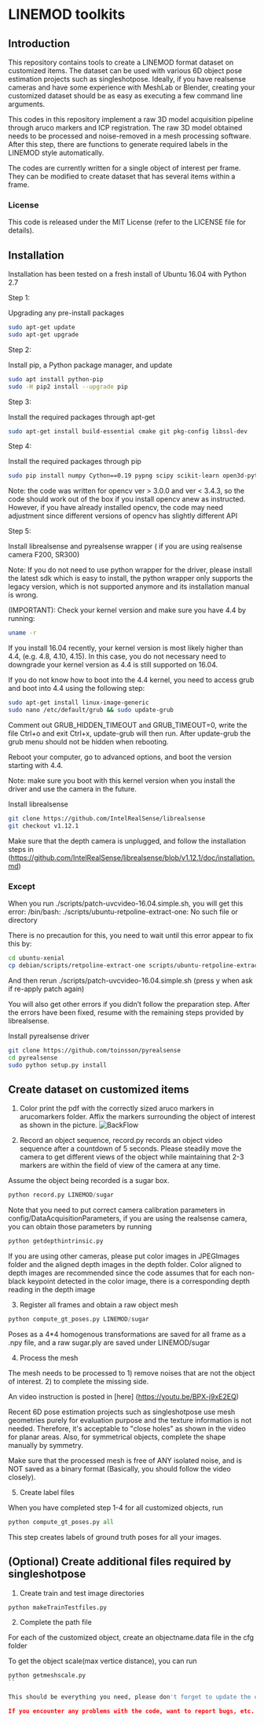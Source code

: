 # LINEMOD toolkits

## Introduction

This repository contains tools to create a LINEMOD format dataset on customized items. The dataset can be used with various 6D object pose estimation projects such as singleshotpose. Ideally, if you have realsense cameras and have some experience with MeshLab or Blender, creating your customized dataset should be as easy as executing a few command line arguments.

This codes in this repository implement a raw 3D model acquisition pipeline through aruco markers and ICP registration. The raw 3D model obtained needs to be processed and noise-removed in a mesh processing software. After this step, there are functions to generate required labels in the LINEMOD style automatically. 

The codes are currently written for a single object of interest per frame. They can be modified to create dataset that has several items within a frame.
### License

This code is released under the MIT License (refer to the LICENSE file for details).


## Installation

Installation has been tested on a fresh install of Ubuntu 16.04 with Python 2.7

Step 1:

Upgrading any pre-install packages

```bash
sudo apt-get update
sudo apt-get upgrade
```
Step 2:

Install pip, a Python package manager, and update

```bash
sudo apt install python-pip
sudo -H pip2 install --upgrade pip
```
Step 3:

Install the required packages through apt-get

```bash
sudo apt-get install build-essential cmake git pkg-config libssl-dev
```

Step 4:

Install the required packages through pip

```bash
sudo pip install numpy Cython==0.19 pypng scipy scikit-learn open3d-python scikit-image open3d-python tqdm pykdtree opencv-python==3.3.0.10 opencv-contrib-python==3.3.0.10  trimesh==2.3.12
```
Note: the code was written for opencv ver > 3.0.0 and ver < 3.4.3, so the code should work out of the box if you
install opencv anew as instructed. However, if you have already installed opencv, the code
may need adjustment since different versions of opencv has slightly different API

Step 5:

Install librealsense and pyrealsense wrapper ( if you are using realsense camera F200, SR300)

Note: If you do not need to use python wrapper for the driver, please install the latest sdk which is easy to install, the python wrapper only supports the legacy version, which is not supported anymore and its installation manual is wrong.

(IMPORTANT): Check your kernel version and make sure you have 4.4 by running:

```bash
uname -r
```

If you install 16.04 recently, your kernel version is most likely higher than 4.4, (e.g. 4.8, 4.10, 4.15). In this case, you do not necessary need to downgrade your kernel version as 4.4 is still supported on 16.04.

If you do not know how to boot into the 4.4 kernel, you need to access grub and boot into 4.4 using the following step:

```bash
sudo apt-get install linux-image-generic
sudo nano /etc/default/grub && sudo update-grub
```

Comment out GRUB_HIDDEN_TIMEOUT and GRUB_TIMEOUT=0, write the file Ctrl+o and exit Ctrl+x, update-grub will then run. After update-grub the grub menu should not be hidden when rebooting.

Reboot your computer, go to advanced options, and boot the version starting with 4.4.

Note: make sure you boot with this kernel version when you install the driver and use the camera in the future.

Install librealsense

```bash
git clone https://github.com/IntelRealSense/librealsense
git checkout v1.12.1
```

Make sure that the depth camera is unplugged, and follow the installation steps in
(https://github.com/IntelRealSense/librealsense/blob/v1.12.1/doc/installation.md)

### Except

When you run ./scripts/patch-uvcvideo-16.04.simple.sh, you will get this error: /bin/bash: ./scripts/ubuntu-retpoline-extract-one: No such file or directory

There is no precaution for this, you need to wait until this error appear to fix this by:

```bash
cd ubuntu-xenial
cp debian/scripts/retpoline-extract-one scripts/ubuntu-retpoline-extract-one
```

And then rerun ./scripts/patch-uvcvideo-16.04.simple.sh (press y when ask if re-apply patch again)

You will also get other errors if you didn’t follow the preparation step. After the errors have been fixed, resume with the remaining steps provided by librealsense.

Install pyrealsense driver

```bash
git clone https://github.com/toinsson/pyrealsense
cd pyrealsense
sudo python setup.py install
```

## Create dataset on customized items

1. Color print the pdf with the correctly sized aruco markers in arucomarkers folder. Affix the markers surrounding the object of interest as shown in the picture.
![BackFlow](doc/1.jpg)

2. Record an object sequence, record.py records an object video sequence after a countdown of 5 seconds. Please steadily move the camera to get different views of the object while maintaining that 2-3 markers are within the field of view of the camera at any time.

Assume the object being recorded is a sugar box.

```python
python record.py LINEMOD/sugar
```

Note that you need to put correct camera calibration parameters in config/DataAcquisitionParameters, if you are using the realsense camera, you can obtain those parameters by running 

```python
python getdepthintrinsic.py
```
If you are using other cameras, please put color images in JPEGImages folder and the aligned depth images in the depth folder. Color aligned to depth images are recommended since the code assumes that for each non-black keypoint detected in the color image, there is a corresponding depth reading in the depth image

3.  Register all frames and obtain a raw object mesh

```python
python compute_gt_poses.py LINEMOD/sugar
```
Poses as a 4*4 homogenous transformations are saved for all frame as a .npy file, and a raw sugar.ply are saved under LINEMOD/sugar

4. Process the mesh

The mesh needs to be processed to 1) remove noises that are not the object of interest. 2) to complete the missing side.

An video instruction is posted in [here] (https://youtu.be/BPX-j9xE2EQ)

Recent 6D pose estimation projects such as singleshotpose use mesh geometries purely for evaluation purpose and the texture information is not needed. Therefore, it's acceptable to "close holes" as shown in the video for planar areas. Also, for symmetrical objects, complete the shape manually by symmetry.

Make sure that the processed mesh is free of ANY isolated noise, and is NOT saved as a binary format (Basically, you should follow the video closely).

5. Create label files

When you have completed step 1-4 for all customized objects, run

```python
python compute_gt_poses.py all
```
This step creates labels of ground truth poses for all your images. 

## (Optional) Create additional files required by singleshotpose

1. Create train and test image directories

```python
python makeTrainTestfiles.py
```

2. Complete the path file

For each of the customized object, create an objectname.data file in the cfg folder

To get the object scale(max vertice distance), you can run

```python
python getmeshscale.py
``

This should be everything you need, please don't forget to update the camera calibration parameters in singleshotpose as well.

If you encounter any problems with the code, want to report bugs, etc. please contact me at fan.wang2[at]duke[dot]edu.








